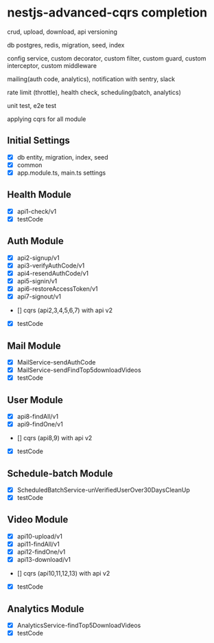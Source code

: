 # nestjs-advanced-cqrs completion

crud, upload, download, api versioning

db postgres, redis, migration, seed, index

config service, custom decorator, custom filter, custom guard, custom interceptor, custom middleware

mailing(auth code, analytics), notification with sentry, slack

rate limit (throttle), health check, scheduling(batch, analytics)

unit test, e2e test

applying cqrs for all module

## Initial Settings

- [x] db entity, migration, index, seed
- [x] common
- [x] app.module.ts, main.ts settings

## Health Module

- [x] api1-check/v1
- [x] testCode

## Auth Module

- [x] api2-signup/v1
- [x] api3-verifyAuthCode/v1
- [x] api4-resendAuthCode/v1
- [x] api5-signin/v1
- [x] api6-restoreAccessToken/v1
- [x] api7-signout/v1
- [] cqrs (api2,3,4,5,6,7) with api v2
- [x] testCode

## Mail Module

- [x] MailService-sendAuthCode
- [x] MailService-sendFindTop5downloadVideos
- [x] testCode

## User Module

- [x] api8-findAll/v1
- [x] api9-findOne/v1
- [] cqrs (api8,9) with api v2
- [x] testCode

## Schedule-batch Module

- [x] ScheduledBatchService-unVerifiedUserOver30DaysCleanUp
- [x] testCode

## Video Module

- [x] api10-upload/v1
- [x] api11-findAll/v1
- [x] api12-findOne/v1
- [x] api13-download/v1
- [] cqrs (api10,11,12,13) with api v2
- [x] testCode

## Analytics Module

- [x] AnalyticsService-findTop5DownloadVideos
- [x] testCode
